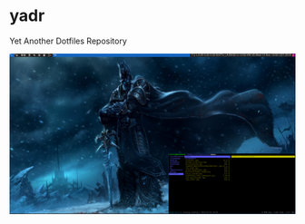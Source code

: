 # yadr
Yet Another Dotfiles Repository

![alt-text](https://github.com/clistoq/yadr/blob/master/screenshot/first_rice.png)
